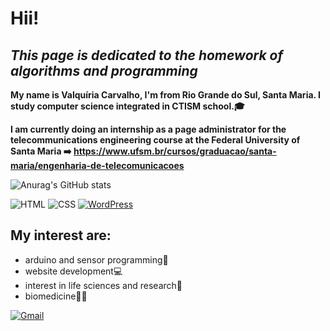# Hii!
## _This page is dedicated to the homework of algorithms and programming_


**My name is Valquíria Carvalho, I'm from Rio Grande do Sul, Santa Maria. 
I study computer science integrated in CTISM school.🎓**


**I am currently doing an internship as a page administrator for the telecommunications engineering course at the Federal University of Santa Maria ➡️ https://www.ufsm.br/cursos/graduacao/santa-maria/engenharia-de-telecomunicacoes**

![Anurag's GitHub stats](https://github-readme-stats.vercel.app/api?username=valquiria53&show_icons=true&theme=radical)


![HTML](https://img.shields.io/badge/HTML-239120?style=for-the-badge&logo=html5&logoColor=white) ![CSS](https://img.shields.io/badge/CSS-239120?&style=for-the-badge&logo=css3&logoColor=white) [![WordPress](https://img.shields.io/badge/Wordpress-21759B?style=for-the-badge&logo=wordpress&logoColor=white)](https://wordpress.com/home/difenrent.wordpress.com)



## My interest are:

- arduino and sensor programming🤖
- website development💻
- interest in life sciences and research🔬
- biomedicine👩🏻‍ 


[![Gmail](https://img.shields.io/badge/Gmail-D14836?style=for-the-badge&logo=gmail&logoColor=white)](https://mail.google.com/mail/u/0/#inbox)




